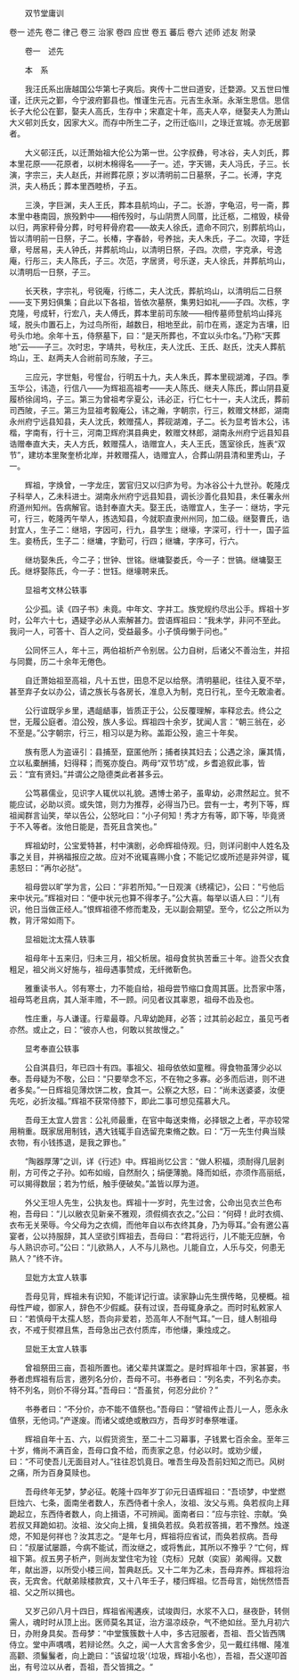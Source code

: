 <!-- { "loadSidebar": true } -->
　　双节堂庸训

卷一 述先
卷二 律己
卷三 治家
卷四 应世
卷五 蕃后
卷六 述师 述友 附录

　　卷一　述先

　　本　系

　　我汪氏系出唐越国公华第七子爽后。爽传十二世曰道安，迁婺源。又五世曰惟谨，迁庆元之鄞，今宁波府鄞县也。惟谨生元吉。元吉生永渐。永渐生思信。思信长子大伦公在鄞，娶夫人高氏，生存中；宋嘉定十年，高夫人卒，继娶夫人为萧山大义邨刘氏女，因家大义。而存中所生二子，之衎迁临川，之琭迁宣城。亦无居鄞者。

　　大义邨汪氏，以迁萧始祖大伦公为第一世。公字叔彝，号冰谷，夫人刘氏，葬本里花原——花原者，以树木棉得名——子一。述，字天锡，夫人冯氏，子三。长演，字宗三，夫人赵氏，并祔葬花原；岁以清明前二日墓祭，子二。长溥，字克洪，夫人杨氏；葬本里西睦桥，子五。

　　三涣，字巨渊，夫人王氏，葬本县航坞山，子二。长游，字龟沼，号一斋，葬本里中巷南园，旅殁黔中——相传殁时，与山阴贾人同厝，比迁柩，二棺毁，椟骨以归，两家秤骨分葬，时号秤骨府君——故夫人徐氏，遗命不同穴，别葬航坞山，皆以清明前一日祭，子二。长椿，字春龄，号养拙，夫人朱氏，子二。次璋，字廷章，号居易，夫人钟氏，并葬航坞山，以清明日祭，子四。次缵，字克承，号逸庵，行彤三，夫人陈氏，子三。次范，字居贤，号乐遂，夫人徐氏，并葬航坞山，以清明后一日祭，子三。

　　长天秩，字宗礼，号锐庵，行练二，夫人沈氏，葬航坞山，以清明后二日祭——支下男妇俱集；自此以下各祖，皆依次墓祭，集男妇如礼——子四。次栋，字克隆，号成轩，行宏八，夫人傅氏，葬本里前司东陂——相传墓师登航坞山择兆域，脱头巾置石上，为过鸟所衔，越数日，相地至此，前巾在焉，遂定为吉壤，旧号头巾地。余年十五，侍祭墓下，曰：“是天所葬也，不宜以头巾名。”乃称“天葬地”云——子三。次时忠，字靖共，号秋庄，夫人沈氏、王氏、赵氏，沈夫人葬航坞山，王、赵两夫人合祔前司东陂，子三。

　　三应元，字世魁，号惺台，行明五十九，夫人朱氏，葬本里砚湖滩，子四。季玉华公，讳造，行信八——为辉祖高祖考——夫人陈氏、继夫人陈氏，葬山阴县夏履桥徐阔坞，子三。第三为曾祖考孚夏公，讳必正，行仁七十一，夫人沈氏，葬前司西陂，子三。第三为显祖考毅庵公，讳之瀚，字朝宗，行三，敕赠文林郎，湖南永州府宁远县知县，夫人沈氏，敕赠孺人，葬砚湖滩，子二。长为显考皆木公，讳楷，字南有，行十三，河南卫辉府淇县典史，敕赠文林郎，湖南永州府宁远县知县诰赠奉直大夫，夫人方氏，敕赠孺人，诰赠宜人，夫人王氏，簉室徐氏，旌表“双节”，建坊本里聚奎桥北岸，并敕赠孺人，诰赠宜人，合葬山阴县清和里秀山，子一。

　　辉祖，字焕曾，一字龙庄，罢官归又以归庐为号。为冰谷公十九世孙。乾隆戊子科举人，乙未科进士。湖南永州府宁远县知县，调长沙善化县知县，未任署永州府道州知州。告病解官。诰封奉直大夫。娶王氏，诰赠宜人，生子一：继坊，字元可，行三，乾隆丙午举人，拣选知县，今就职直隶州州同，加二级。继娶曹氏，诰封宜人，生子二：继培，字因可，行九，县学生；继壕，字深可，行十一，国子监生。妾杨氏，生子二：继墉，字勤可，行四；继墉，字序可，行六。

　　继坊娶朱氏，今二子；世钟、世铭。继墉娶娄氏，今一子：世镐。继墉娶王氏。继垿娶陈氏，今一子：世钰。继壕聘来氏。

　　显祖考文林公轶事

　　公少孤。读《四子书》未竟。中年文、字并工。族党规约尽出公手。辉祖十岁时，公年六十七，遇疑字必从人索解甚力。尝语辉祖曰：“我未学，非问不至此。我问一人，可答十、百人之问，受益最多。小子慎母懒于问也。”

　　公同怀三人，年十三，两伯祖析产令别居。公力自树，后诸父不善治生，并招与同爨，历二十余年无倦色。

　　自迁萧始祖至高祖，凡十五世，田息不足以给祭。清明墓祀，往往入夏不举，甚至弃子女以办公，请之族长与各房长，准息入为制，克日行礼，至今无敢渝者。

　　公行谊既孚乡里，遇龃龉事，皆质正于公，公反覆理解，率释忿去。终公之世，无履公庭者。洎公殁，族人多讼。辉祖四十余岁，犹闻人言：“朝三翁在，必不至是。”公字朝宗，行三，相习以是为称。盖距公殁，逾三十年矣。

　　族有愿人为盗诬引：县捕至，竄匿他所；捕者挟其妇去；公遇之涂，廉其情，立以私橐酬捕，妇得释；而冤亦旋白。两母“双节坊”成，乡耆追叙此事，皆云：“宜有贤妇。”并谓公之隐德类此者甚多云。

　　公笃慕儒业，见识字人辄优以礼貌。遇博士弟子，虽卑幼，必肃然起立。贫不能应试，必助以资。或失馆，则力为推荐，必得当乃已。尝有一士，考列下等，辉祖闻群言讪笑，举以告公，公怒叱曰：“小子何知！秀才方有等，即下等，毕竟贤于不入等者。汝他日能是，吾死且含笑也。”

　　辉祖幼时，公宝爱特甚，村中演剧，必命辉祖侍观。归，则详问剧中人姓名及事之关目，并祸福报应之故。应对不讹辄喜赐小食；不能记忆或所述是非舛谬，辄恚怒曰：“再尔必挞”。

　　祖母尝以旷学为言，公曰：“非若所知。”一日观演《绣襦记》，公曰：“亏他后来中状元。”辉祖对曰：“便中状元也算不得孝子。”公大喜。每举以语人曰：“儿有识，他日当做正经人。”恨辉祖德不修而耄及，无以副会期望。至今，忆公之所以为教，背汗常如雨下。

　　显祖妣沈太孺人轶事

　　祖母年十五来归，归未三月，祖父析居。祖母食贫执苦垂三十年。迨吾父衣食粗足，祖父尚义好施与，祖母遇事赞成，无纤微靳色。

　　雅重读书人。邻有寒士，力不能自给，祖母尝节缩口食周其匮。比吾家中落，祖母笃老且病，其人渐丰赡，不一顾。问见者议其辜恩，祖母不齿及也。

　　性庄重，与人谦谨。行辈最尊。凡卑幼跪拜，必答；过其前必起立，虽见丐者亦然。或止之，曰：“彼亦人也，何敢以贫故慢之。”

　　显考奉直公轶事

　　公自淇县归，年已四十有四。事祖父、祖母依依如童稚。得食物虽薄少必以奉。吾母疑为不敬，公曰：“只要举念不忘，不在物之多寡。必多而后进，则不进者多矣。”一日辉祖见薄炊饼二枚，食其一。公察之大怒，曰：“尚未送婆婆，汝便先吃，必折汝福。”辉祖不获常侍膝下，即此二事可想见孺慕大凡。

　　吾母王太宜人尝言：公礼师最重，在官中每送束脩，必择银之上者，平亦较常用稍重。既家居用制钱，遇大钱辄手自选留充束脩之数。曰：“万一先生付典当赎衣物，有小钱拣退，是我之罪也。”

　　“陶器厚薄”之训，详《行述》中。辉祖尚忆公言：“做人积福，须耐得几层剥削，方可传之子孙。如布如缎，自然耐久；绢便薄脆。降而如纸，亦须作高丽纸，可以揭得数层；若为竹纸，触手便破矣。”盖皆以厚为道。

　　外父王坦人先生，公执友也。辉祖十一岁时，先生过舍，公命出见衣兰色布袍，吾母曰：“儿以敝衣见新亲不雅观，须假绸衣衣之。”公曰：“何碍！此时衣绸、衣布无关荣辱。今父母为之衣绸，而他年自以布衣终其身，乃为辱耳。”会有邀公喜宴者，公以持服辞，其人坚欲引辉祖去，吾母曰：“君将远行，儿不能无应酬，令与人熟识亦可。”公曰：“儿欲熟人，人不与儿熟也。儿能自立，人乐与交，何患无熟人？”终不许。

　　显妣方太宜人轶事

　　吾母见背，辉祖未有识知，不能详记行谊。读家静山先生撰传略，见梗概。祖母性严峻，御家人，辞色不少假臧。获有过误，吾母辄身承之。而时时私敕家人曰：“若慎母干太孺人怒，吾向非爱若，恐高年人不耐气耳。”一日，缝人制祖母衣，不戒于熨襟且焦，吾母急出己衣付质库，市他缣，秉烛成之。

　　显妣王太宜人轶事

　　曾祖祭田三亩，吾祖所置也。诸父辈共谋鬻之。是时辉祖年十四，家甚窭，书券者虑辉祖有后言，邀列名分价，吾母不可。书券者曰：“列名卖，不列名亦卖。特不列名，则价不得分耳。”吾母曰：“吾虽贫，何忍分此价？”

　　书券者曰：“不分价，亦不能不值祭也。”吾母曰：“譬祖传止吾儿一人，愿永永值祭，无他词。”产遂废。而诸父或绝或散四方，吾母岁时奉祭唯谨。

　　辉祖自年十五、六，以假货资生，至二十二习幕事，子钱累七百余金。至年三十岁，脩尚不满百金，吾母口食不给，而责家之息，付必以时。或劝少缓，曰：“不可使吾儿无面目对人。”往往忍饥竟日。唯吾生母及吾前妇知之而已。风树之痛，所为百身莫赎也。

　　吾母终年无梦，梦必征。乾隆十四年岁丁卯元日语辉祖曰：“吾顷梦，中堂燃巨烛六、七条，面南坐者数人，东西侍者十余人，汝祖、汝父与焉。奂若叔向上拜跪起立，东西侍者数人，向上揖语，不可辨闻。面南者曰：”应与宗铨、宗献。‘奂若叔又拜跪如初。汝祖、汝父向上揖，复揖奂若叔。奂若叔答揖，若不豫然。烛遂熄，不知是何祥也？汝其志之。“是年七月，辉祖将应省试，而奂若叔病。吾母曰：”叔屡试屡踬，今病不能试，而汝继之，或将售此，其所以不豫乎？“亡何，辉祖下第。叔五男子析产，则尚友堂住宅为铨（克标）兄献（奕宸）弟阄得。又数年，献出游，以所受小楼三间，暂典赵氏。又十二年为乙未，吾母弃养。辉祖将治丧，无宾舍。代献弟赎楼款宾，又十八年壬子，楼归辉祖。忆吾母言，始恍然悟吾祖、父之所以揖也。

　　又岁己卯八月十四日，辉祖省闱遘疾，试竣舆归，水浆不入口，昼夜卧，转侧需人，魂时时从顶上出。医师莫名其证，治方温凉歧杂，气不绝如丝。至九月初六日，办附身具矣。吾母梦：“中堂簇簇数十人中，多古冠服者，吾祖、吾父皆西隅侍立。堂中声喁喁，若辩论然。久之，闻一人大言舍多舍少，见一戴红纬帽、隆准高颧、须鬑鬑者，向上跪曰：”该留垃圾‘（垃圾，辉祖小名也），吾祖，吾父遂叩首出，有号泣以从者，吾祖，吾父皆揖之。“

